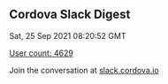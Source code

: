 ## Cordova Slack Digest
Sat, 25 Sep 2021 08:20:52 GMT

[User count: 4629](https://cordova.slack.com/)


Join the conversation at [slack.cordova.io](http://slack.cordova.io/)
